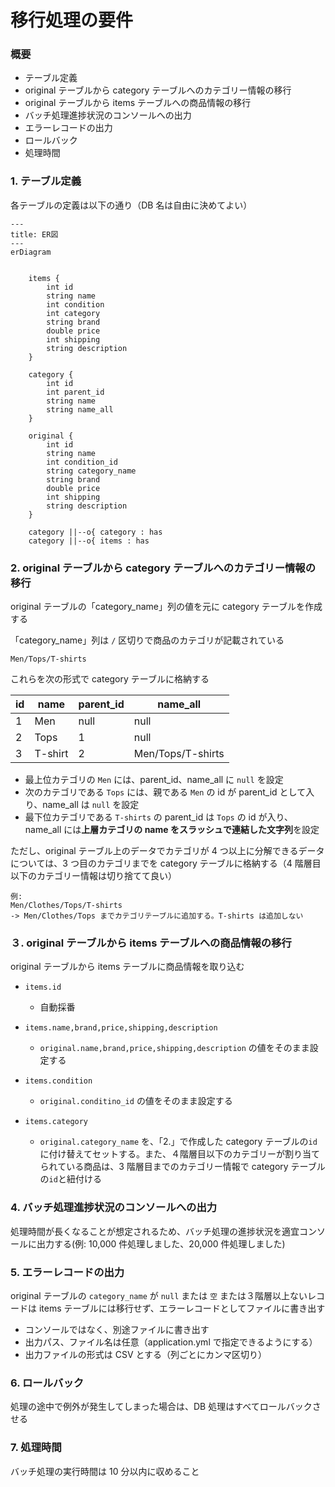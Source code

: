 # 移行処理の要件

### 概要

- テーブル定義
- original テーブルから category テーブルへのカテゴリー情報の移行
- original テーブルから items テーブルへの商品情報の移行
- バッチ処理進捗状況のコンソールへの出力
- エラーレコードの出力
- ロールバック
- 処理時間

### 1. テーブル定義

各テーブルの定義は以下の通り（DB 名は自由に決めてよい）

```mermaid
---
title: ER図
---
erDiagram


    items {
        int id
        string name
        int condition
        int category
        string brand
        double price
        int shipping
        string description
    }

    category {
        int id
        int parent_id
        string name
        string name_all
    }

    original {
        int id
        string name
        int condition_id
        string category_name
        string brand
        double price
        int shipping
        string description
    }

    category ||--o{ category : has
    category ||--o{ items : has
```

### 2. original テーブルから category テーブルへのカテゴリー情報の移行

original テーブルの「category_name」列の値を元に category テーブルを作成する

「category_name」列は `/` 区切りで商品のカテゴリが記載されている

```plaintext
Men/Tops/T-shirts
```

これらを次の形式で category テーブルに格納する

| id  | name    | parent_id | name_all          |
| --- | ------- | --------- | ----------------- |
| 1   | Men     | null      | null              |
| 2   | Tops    | 1         | null              |
| 3   | T-shirt | 2         | Men/Tops/T-shirts |

- 最上位カテゴリの `Men` には、parent_id、name_all に `null` を設定
- 次のカテゴリである `Tops` には、親である `Men` の id が parent_id として入り、name_all は `null` を設定
- 最下位カテゴリである `T-shirts` の parent_id は `Tops` の id が入り、name_all には**上層カテゴリの name をスラッシュで連結した文字列**を設定

ただし、original テーブル上のデータでカテゴリが 4 つ以上に分解できるデータについては、3 つ目のカテゴリまでを category テーブルに格納する（4 階層目以下のカテゴリー情報は切り捨てて良い）

```plaintext
例:
Men/Clothes/Tops/T-shirts
-> Men/Clothes/Tops までカテゴリテーブルに追加する。T-shirts は追加しない
```

### ３. original テーブルから items テーブルへの商品情報の移行

original テーブルから items テーブルに商品情報を取り込む

- `items.id`

  - 自動採番

- `items.name,brand,price,shipping,description`

  - `original.name,brand,price,shipping,description` の値をそのまま設定する

- `items.condition`

  - `original.conditino_id` の値をそのまま設定する

- `items.category`
  - `original.category_name` を、「2.」で作成した category テーブルの`id`に付け替えてセットする。また、４階層目以下のカテゴリーが割り当てられている商品は、3 階層目までのカテゴリー情報で category テーブルの`id`と紐付ける

### 4. バッチ処理進捗状況のコンソールへの出力

処理時間が長くなることが想定されるため、バッチ処理の進捗状況を適宜コンソールに出力する(例: 10,000 件処理しました、20,000 件処理しました)

### 5. エラーレコードの出力

original テーブルの `category_name` が `null` または `空` または３階層以上ないレコードは items テーブルには移行せず、エラーレコードとしてファイルに書き出す

- コンソールではなく、別途ファイルに書き出す
- 出力パス、ファイル名は任意（application.yml で指定できるようにする）
- 出力ファイルの形式は CSV とする（列ごとにカンマ区切り）

### 6. ロールバック

処理の途中で例外が発生してしまった場合は、DB 処理はすべてロールバックさせる

### 7. 処理時間

バッチ処理の実行時間は 10 分以内に収めること